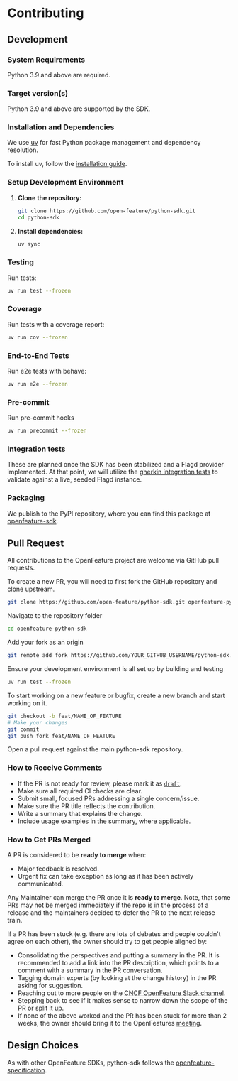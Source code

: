 # Contributing

## Development

### System Requirements

Python 3.9 and above are required.

### Target version(s)

Python 3.9 and above are supported by the SDK.

### Installation and Dependencies

We use [uv](https://github.com/astral-sh/uv) for fast Python package management and dependency resolution.

To install uv, follow the [installation guide](https://docs.astral.sh/uv/getting-started/installation/).

### Setup Development Environment

1. **Clone the repository:**
   ```bash
   git clone https://github.com/open-feature/python-sdk.git
   cd python-sdk
   ```

2. **Install dependencies:**
   ```bash
   uv sync
   ```

### Testing

Run tests:
```bash
uv run test --frozen
```

### Coverage

Run tests with a coverage report:
```bash
uv run cov --frozen
```

### End-to-End Tests

Run e2e tests with behave:
```bash
uv run e2e --frozen
```

### Pre-commit

Run pre-commit hooks
```bash
uv run precommit --frozen
```


### Integration tests

These are planned once the SDK has been stabilized and a Flagd provider implemented. At that point, we will utilize the [gherkin integration tests](https://github.com/open-feature/test-harness/blob/main/features/evaluation.feature) to validate against a live, seeded Flagd instance.

### Packaging

We publish to the PyPI repository, where you can find this package at [openfeature-sdk](https://pypi.org/project/openfeature-sdk/).

## Pull Request

All contributions to the OpenFeature project are welcome via GitHub pull requests.

To create a new PR, you will need to first fork the GitHub repository and clone upstream.

```bash
git clone https://github.com/open-feature/python-sdk.git openfeature-python-sdk
```

Navigate to the repository folder

```bash
cd openfeature-python-sdk
```

Add your fork as an origin

```bash
git remote add fork https://github.com/YOUR_GITHUB_USERNAME/python-sdk.git
```

Ensure your development environment is all set up by building and testing

```bash
uv run test --frozen
```

To start working on a new feature or bugfix, create a new branch and start working on it.

```bash
git checkout -b feat/NAME_OF_FEATURE
# Make your changes
git commit
git push fork feat/NAME_OF_FEATURE
```

Open a pull request against the main python-sdk repository.

### How to Receive Comments

- If the PR is not ready for review, please mark it as
  [`draft`](https://github.blog/2019-02-14-introducing-draft-pull-requests/).
- Make sure all required CI checks are clear.
- Submit small, focused PRs addressing a single concern/issue.
- Make sure the PR title reflects the contribution.
- Write a summary that explains the change.
- Include usage examples in the summary, where applicable.

### How to Get PRs Merged

A PR is considered to be **ready to merge** when:

- Major feedback is resolved.
- Urgent fix can take exception as long as it has been actively communicated.

Any Maintainer can merge the PR once it is **ready to merge**. Note, that some
PRs may not be merged immediately if the repo is in the process of a release and
the maintainers decided to defer the PR to the next release train.

If a PR has been stuck (e.g. there are lots of debates and people couldn't agree
on each other), the owner should try to get people aligned by:

- Consolidating the perspectives and putting a summary in the PR. It is
  recommended to add a link into the PR description, which points to a comment
  with a summary in the PR conversation.
- Tagging domain experts (by looking at the change history) in the PR asking
  for suggestion.
- Reaching out to more people on the [CNCF OpenFeature Slack channel](https://cloud-native.slack.com/archives/C0344AANLA1).
- Stepping back to see if it makes sense to narrow down the scope of the PR or
  split it up.
- If none of the above worked and the PR has been stuck for more than 2 weeks,
  the owner should bring it to the OpenFeatures [meeting](README.md#contributing).

## Design Choices

As with other OpenFeature SDKs, python-sdk follows the
[openfeature-specification](https://github.com/open-feature/spec).
